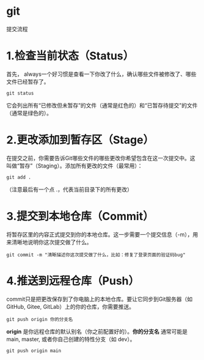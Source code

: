 # git
提交流程

# 1.​检查当前状态（Status）​​
首先， always一个好习惯是查看一下你改了什么，确认哪些文件被修改了、哪些文件已经暂存了。
```
git status
```
它会列出所有“已修改但未暂存”的文件（通常是红色的）和“已暂存待提交”的文件（通常是绿色的）。


# 2.更改添加到暂存区（Stage）​​
在提交之前，你需要告诉Git哪些文件的哪些更改你希望包含在这一次提交中。这叫做“暂存”（Staging）。
​添加所有更改的文件​（最常用）：
```
git add .
```
（注意最后有一个点 .，代表当前目录下的所有更改）

# 3.提交到本地仓库（Commit）​​
将暂存区里的内容正式提交到你的本地仓库。这一步需要一个提交信息（-m），用来清晰地说明你这次提交做了什么。
```
git commit -m "清晰描述你这次提交做了什么，比如：修复了登录页面的验证码bug"
```

# 4.推送到远程仓库（Push）​​
commit只是把更改保存到了你电脑上的本地仓库。要让它同步到Git服务器（如GitHub, Gitee, GitLab）上的你的仓库，你需要推送。
```
git push origin 你的分支名
```
​**origin**​ 是你远程仓库的默认别名（你之前配置好的）。
​**你的分支名**​ 通常可能是 main, master, 或者你自己创建的特性分支（如 dev）。
```
git push origin main
```